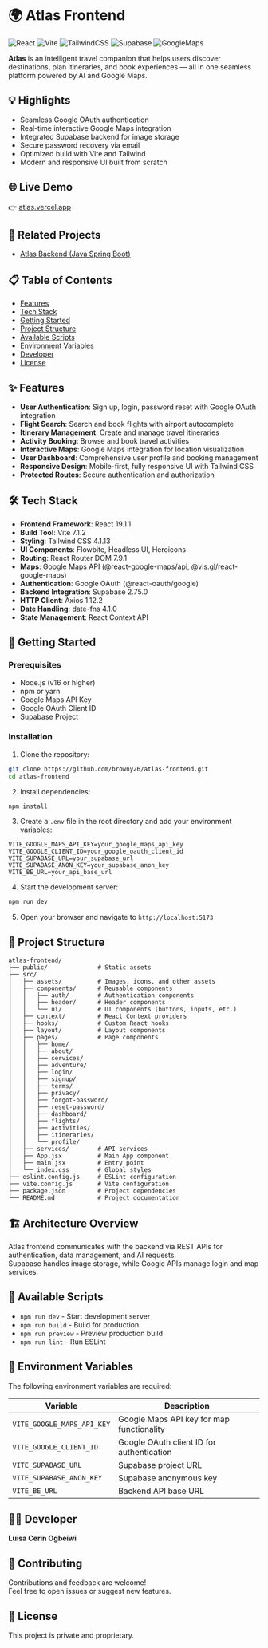 # 🌍 Atlas Frontend

![React](https://img.shields.io/badge/React-18-blue?logo=react)
![Vite](https://img.shields.io/badge/Vite-7-purple?logo=vite)
![TailwindCSS](https://img.shields.io/badge/TailwindCSS-4-blue?logo=tailwindcss)
![Supabase](https://img.shields.io/badge/Supabase-2-green?logo=supabase)
![GoogleMaps](https://img.shields.io/badge/Google%20Maps-API-orange?logo=googlemaps)

**Atlas** is an intelligent travel companion that helps users discover destinations, plan itineraries, and book experiences — all in one seamless platform powered by AI and Google Maps.

## 💡 Highlights

- Seamless Google OAuth authentication  
- Real-time interactive Google Maps integration  
- Integrated Supabase backend for image storage  
- Secure password recovery via email  
- Optimized build with Vite and Tailwind  
- Modern and responsive UI built from scratch

## 🌐 Live Demo

👉 [atlas.vercel.app](https://atlas-works.vercel.app)

## 🧩 Related Projects

- [Atlas Backend (Java Spring Boot)](https://github.com/browny26/atlas-backend)

## 📋 Table of Contents

- [Features](#features)
- [Tech Stack](#tech-stack)
- [Getting Started](#getting-started)
- [Project Structure](#project-structure)
- [Available Scripts](#available-scripts)
- [Environment Variables](#environment-variables)
- [Developer](#developer)
- [License](#license)

## ✨ Features

- **User Authentication**: Sign up, login, password reset with Google OAuth integration
- **Flight Search**: Search and book flights with airport autocomplete
- **Itinerary Management**: Create and manage travel itineraries
- **Activity Booking**: Browse and book travel activities
- **Interactive Maps**: Google Maps integration for location visualization
- **User Dashboard**: Comprehensive user profile and booking management
- **Responsive Design**: Mobile-first, fully responsive UI with Tailwind CSS
- **Protected Routes**: Secure authentication and authorization

## 🛠 Tech Stack

- **Frontend Framework**: React 19.1.1
- **Build Tool**: Vite 7.1.2
- **Styling**: Tailwind CSS 4.1.13
- **UI Components**: Flowbite, Headless UI, Heroicons
- **Routing**: React Router DOM 7.9.1
- **Maps**: Google Maps API (@react-google-maps/api, @vis.gl/react-google-maps)
- **Authentication**: Google OAuth (@react-oauth/google)
- **Backend Integration**: Supabase 2.75.0
- **HTTP Client**: Axios 1.12.2
- **Date Handling**: date-fns 4.1.0
- **State Management**: React Context API

## 🚀 Getting Started

### Prerequisites

- Node.js (v16 or higher)
- npm or yarn
- Google Maps API Key
- Google OAuth Client ID
- Supabase Project

### Installation

1. Clone the repository:

```bash
git clone https://github.com/browny26/atlas-frontend.git
cd atlas-frontend
```

2. Install dependencies:

```bash
npm install
```

3. Create a `.env` file in the root directory and add your environment variables:

```env
VITE_GOOGLE_MAPS_API_KEY=your_google_maps_api_key
VITE_GOOGLE_CLIENT_ID=your_google_oauth_client_id
VITE_SUPABASE_URL=your_supabase_url
VITE_SUPABASE_ANON_KEY=your_supabase_anon_key
VITE_BE_URL=your_api_base_url
```

4. Start the development server:

```bash
npm run dev
```

5. Open your browser and navigate to `http://localhost:5173`

## 📁 Project Structure

```
atlas-frontend/
├── public/              # Static assets
├── src/
│   ├── assets/          # Images, icons, and other assets
│   ├── components/      # Reusable components
│   │   ├── auth/        # Authentication components
│   │   ├── header/      # Header components
│   │   └── ui/          # UI components (buttons, inputs, etc.)
│   ├── context/         # React Context providers
│   ├── hooks/           # Custom React hooks
│   ├── layout/          # Layout components
│   ├── pages/           # Page components
│   │   ├── home/
│   │   ├── about/
│   │   ├── services/
│   │   ├── adventure/
│   │   ├── login/
│   │   ├── signup/
│   │   ├── terms/
│   │   ├── privacy/
│   │   ├── forgot-password/
│   │   ├── reset-password/
│   │   ├── dashboard/
│   │   ├── flights/
│   │   ├── activities/
│   │   ├── itineraries/
│   │   └── profile/
│   ├── services/        # API services
│   ├── App.jsx          # Main App component
│   ├── main.jsx         # Entry point
│   └── index.css        # Global styles
├── eslint.config.js     # ESLint configuration
├── vite.config.js       # Vite configuration
├── package.json         # Project dependencies
└── README.md            # Project documentation
```

## 🏗️ Architecture Overview

Atlas frontend communicates with the backend via REST APIs for authentication, data management, and AI requests.  
Supabase handles image storage, while Google APIs manage login and map services.


## 📜 Available Scripts

- `npm run dev` - Start development server
- `npm run build` - Build for production
- `npm run preview` - Preview production build
- `npm run lint` - Run ESLint

## 🔐 Environment Variables

The following environment variables are required:

| Variable                   | Description                               |
| -------------------------- | ----------------------------------------- |
| `VITE_GOOGLE_MAPS_API_KEY` | Google Maps API key for map functionality |
| `VITE_GOOGLE_CLIENT_ID`    | Google OAuth client ID for authentication |
| `VITE_SUPABASE_URL`        | Supabase project URL                      |
| `VITE_SUPABASE_ANON_KEY`   | Supabase anonymous key                    |
| `VITE_BE_URL`              | Backend API base URL                      |

## 👨‍💻 Developer

**Luisa Cerin Ogbeiwi**

## 🤝 Contributing

Contributions and feedback are welcome!  
Feel free to open issues or suggest new features.

## 📄 License

This project is private and proprietary.
